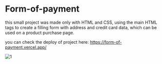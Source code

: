 # Form-of-payment
this small project was made only with HTML and CSS, using the main HTML tags to create a filling form with address and credit card data, which can be used on a product purchase page.

you can check the deploy of project here: https://form-of-payment.vercel.app/

![1](https://user-images.githubusercontent.com/116229734/229305635-d51c1a37-e96b-483a-871c-45e475417cc1.png)
